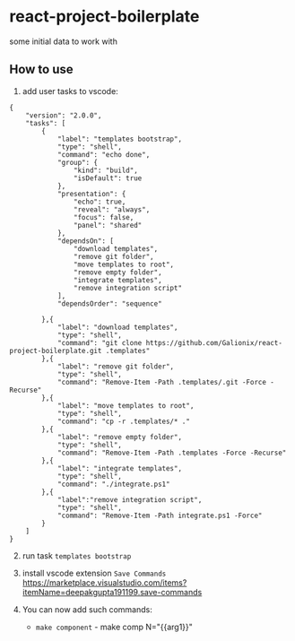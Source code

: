 # react-project-boilerplate
some initial data to work with

## How to use
1. add user tasks to vscode:
```
{
    "version": "2.0.0",
    "tasks": [
        {
            "label": "templates bootstrap",
            "type": "shell",
            "command": "echo done",
            "group": {
                "kind": "build",
                "isDefault": true
            },
            "presentation": {
                "echo": true,
                "reveal": "always",
                "focus": false,
                "panel": "shared"
            },
            "dependsOn": [
                "download templates",
                "remove git folder",
                "move templates to root",
                "remove empty folder",
                "integrate templates",
                "remove integration script"
            ],
            "dependsOrder": "sequence"

        },{
            "label": "download templates",
            "type": "shell",
            "command": "git clone https://github.com/Galionix/react-project-boilerplate.git .templates"
        },{
            "label": "remove git folder",
            "type": "shell",
            "command": "Remove-Item -Path .templates/.git -Force -Recurse"
        },{
            "label": "move templates to root",
            "type": "shell",
            "command": "cp -r .templates/* ."
        },{
            "label": "remove empty folder",
            "type": "shell",
            "command": "Remove-Item -Path .templates -Force -Recurse"
        },{
            "label": "integrate templates",
            "type": "shell",
            "command": "./integrate.ps1"
        },{
            "label":"remove integration script",
            "type": "shell",
            "command": "Remove-Item -Path integrate.ps1 -Force"
        }
    ]
}
```
2. run task `templates bootstrap`
3. install vscode extension `Save Commands` https://marketplace.visualstudio.com/items?itemName=deepakgupta191199.save-commands
4. You can now add such commands:

    - `make component` - make comp N="{{arg1}}"
